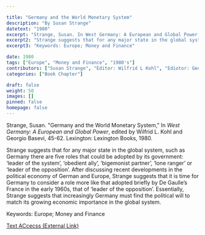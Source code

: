 ```yaml
---

title: "Germany and the World Monetary System"
description: "By Susan Strange"
datetext: "1980"
excerpt: "Strange, Susan. In West Germany: A European and Global Power, Wilfrid L. Kohl and Georgio Basevi, editors. 45-62. Lexington: Lexington Books, 1980."
excerpt2: "Strange suggests that for any major state in the global system, such as Germany there are five roles that could be adopted by its government: ‘leader of the system’, ‘obedient ally’, ‘bigemonist partner’, ‘lone ranger’ or ‘leader of the opposition’. After discussing recent developments in the political economy of German and Europe, Strange suggests that it is time for Germany to consider a role more like that adopted briefly by De Gaulle’s France in the early 1960s, that of ‘leader of the opposition’. Essentially, Strange suggests that increasingly Germany must find the political will to match its growing economic importance in the global system."
excerpt3: "Keywords: Europe; Money and Finance"

date: 1980
tags: ["Europe", "Money and Finance", "1980's"]
contributors: ["Susan Strange", "Editor: Wilfrid L Kohl", "Ediotor: Georgio Basevi"]
categories: ["Book Chapter"]

draft: false
weight: 50
images: []
pinned: false
homepage: false
---
```


Strange, Susan. "Germany and the World Monetary System," In *West Germany: A European and Global Power*, edited by Wilfrid L. Kohl and Georgio Basevi, 45-62. Lexington: Lexington Books, 1980.

Strange suggests that for any major state in the global system, such as Germany there are five roles that could be adopted by its government: ‘leader of the system’, ‘obedient ally’, ‘bigemonist partner’, ‘lone ranger’ or ‘leader of the opposition’. After discussing recent developments in the political economy of German and Europe, Strange suggests that it is time for Germany to consider a role more like that adopted briefly by De Gaulle’s France in the early 1960s, that of ‘leader of the opposition’. Essentially, Strange suggests that increasingly Germany must find the political will to match its growing economic importance in the global system.

Keywords: Europe; Money and Finance

[Text ACcecss (External Link)](https://worldcat.org/title/6014891)
